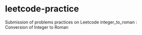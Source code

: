 # leetcode-practice
Submission of problems practices on Leetcode
integer_to_roman : Conversion of Integer to Roman
